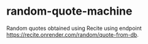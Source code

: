 # random-quote-machine
Random quotes obtained using Recite using endpoint https://recite.onrender.com/random/quote-from-db.
